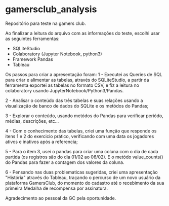 # gamersclub_analysis
Repositório para teste  na gamers club.

Ao finalizar a leitura do arquivo com as informações do teste, escolhi usar as seguintes ferramentas:
- SQLiteStudio
- Colaboratory (Jupyter Notebook, python3)
- Framework Pandas
- Tableau

Os passos para criar a apresentação foram:
1 - Executei as Queries de SQL para criar e alimentar as tabelas, através do SQLiteStudio, a partir da ferramenta exportei as tabelas no formato CSV, e fiz a leitura no colaboratory usando JupyterNotebook/Python3/Pandas.

2 - Analisar o conteúdo das três tabelas e suas relações usando a visualização de banco de dados do SQLite e os metódos do Pandas;

3 - Explorar o conteúdo, usando metódos do Pandas para verificar periódo, médias, descrições, etc...

4 - Com o conhecimento das tabelas, criei uma função que responde os itens 1 e 2 do exercicio prático, verificando com uma data os jogadores ativos e inativos após a referencia;

5 - Para o item 3, usei o pandas para criar uma coluna com o dia de cada partida (os registros são do dia 01/02 ao 06/02). E o metódo value_counts() do Pandas para fazer a contagem dos valores da coluna.

6 - Pensando nas duas problematicas sugeridas, criei uma apresentação "História" através do Tableau, traçando o percurso de um novo usuário da plataforma GamersClub, do momento do cadastro até o recebimento da sua primeira Medalha de recompensa por assinatura.


Agradecimento ao pessoal da GC pela oportunidade.
